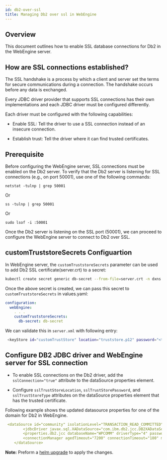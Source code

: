 ```yaml
---
id: db2-over-ssl
title: Managing Db2 over ssl in WebEngine
---
```


## Overview
This document outlines how to enable SSL database connections for Db2 in the WebEngine server. 

## How are SSL connections established?
The SSL handshake is a process by which a client and server set the terms for secure communications during a connection. The handshake occurs before any data is exchanged.

Every JDBC driver provider that supports SSL connections has their own implementations and each JDBC driver must be configured differently.

Each driver must be configured with the following capabilities:

- Enable SSL: Tell the driver to use a SSL connection instead of an insecure connection.

- Establish trust: Tell the driver where it can find trusted certificates.

## Prerequisite
Before configuring the WebEngine server, SSL connections must be enabled on the Db2 server.
To verify that the Db2 server is listening for SSL connections (e.g., on port 50001), use one of the following commands:

```
netstat -tulnp | grep 50001
```
Or
```
ss -tulnp | grep 50001
```
Or
```
sudo lsof -i :50001
```

Once the Db2 server is listening on the SSL port (50001), we can proceed to configure the WebEngine server to connect to Db2 over SSL.

## customTruststoreSecrets Configuartion
In WebEngine server, the `customTruststoreSecrets` parameter can be used to add Db2 SSL certificate(server.crt) to a secret:

```bash
kubectl create secret generic db-secret --from-file=server.crt -n dxns
```

Once the above secret is created, we can pass this secret to `customTruststoreSecrets` in values.yaml:
```yaml
configuration: 
  webEngine:
    . . . 
    customTruststoreSecrets: 
      db-secret: db-secret
```

We can validate this in `server.xml` with following entry:

```bash
 <keyStore id="customTrustStore" location="truststore.p12" password="<trustStore_password>" type="PKCS12"/>
```

## Configure DB2 JDBC driver and WebEngine server for SSL connection
- To enable SSL connections on the Db2 driver, add the `sslConnection="true"` attribute to the dataSource properties element.

- Configure `sslTrustStoreLocation`, `sslTrustStorePassword`, and `sslTrustStoreType` attributes on the dataSource properties element that has the trusted certificate.

Following example shows the updated datasource properties for one of the domain for Db2 in WebEngine.

```yaml
 <dataSource id="community" isolationLevel="TRANSACTION_READ_COMMITTED" jndiName="jdbc/wpcommdbDS" statementCacheSize="10" type="javax.sql.XADataSource">
        <jdbcDriver javax.sql.XADataSource="com.ibm.db2.jcc.DB2XADataSource" libraryRef="global"/>
        <properties.db2.jcc databaseName="WPCOMM" driverType="4" password="{xor}OzY6K2s8MDQ6" portNumber="50000" serverName="10.134.210.37" sslConnection="true" sslTrustStoreLocation="/opt/openliberty/wlp/usr/servers/defaultServer/resources/security/truststore.p12" sslTrustStorePassword="<trustStore_password>" sslTrustStoreType="PKCS12" user="db2inst1"/>
        <connectionManager agedTimeout="7200" connectionTimeout="180" maxIdleTime="1800" maxPoolSize="100" minPoolSize="10" purgePolicy="EntirePool" reapTime="180"/>
    </dataSource>
```


**Note:** Preform a [helm upgrade](./helm_upgrade_values.md) to apply the changes.
